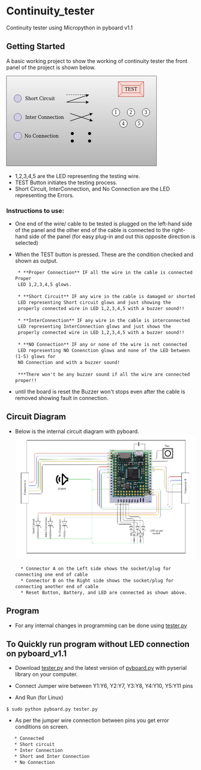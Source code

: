 # Continuity_tester
Continuity tester using Micropython in pyboard v1.1

## Getting Started
A basic working project to show the working of continuity tester
the front panel of the project is shown below.

![](https://github.com/santoshkrishnanr/Continuity_tester/blob/main/Front_Panel.png)

* 1,2,3,4,5 are the LED representing the testing wire.
* TEST Button initiates the testing process.
* Short Circuit, InterConnection, and No Connection are the LED representing the Errors.
 
### Instructions to use:

 * One end of the  wire/ cable to be tested is plugged on the left-hand side of the panel
 and the other end of the cable is connected to the right-hand side of the panel (for easy plug-in and out this opposite direction is selected)
 * When the TEST button is pressed. These are the condition checked and shown as output.
 
        * **Proper Connection** IF all the wire in the cable is connected Proper 
        LED 1,2,3,4,5 glows.
        
        * **Short Circuit** IF any wire in the cable is damaged or shorted 
        LED representing Short circuit glows and just showing the
        properly connected wire in LED 1,2,3,4,5 with a buzzer sound!!
        
        * **InterConnection** IF any wire in the cable is interconnected 
        LED representing InterConnection glows and just shows the 
        properly connected wire in LED 1,2,3,4,5 with a buzzer sound!!
        
        * **NO Connection** IF any or none of the wire is not connected 
        LED representing NO Conenction glows and none of the LED between (1-5) glows for 
        NO Connection and with a buzzer sound!
        
        ***There won't be any buzzer sound if all the wire are connected proper!!

 * until the board is reset the Buzzer won't stops even after the cable is removed showing fault in connection.

## Circuit Diagram 

* Below is the internal circuit diagram with pyboard.
 ![](https://github.com/santoshkrishnanr/Continuity_tester/blob/main/CircuitDiagram.png)
 
        * Connector A on the Left side shows the socket/plug for connecting one end of cable 
        * Connector B on the Right side shows the socket/plug for connecting another end of cable
        * Reset Button, Battery, and LED are connected as shown above.
    
## Program
    
* For any internal changes in programming can be done using [tester.py](https://github.com/santoshkrishnanr/Continuity_tester/blob/main/tester.py)
 

## To Quickly run program without LED connection on pyboard_v1.1
* Download [tester.py](https://github.com/santoshkrishnanr/Continuity_tester/blob/main/tester.py)
  and the latest version of [pyboard.py](https://github.com/micropython/micropython/blob/master/tools/pyboard.py)
  with pyserial library on your computer. 
  
* Connect Jumper wire between Y1:Y6, Y2:Y7, Y3:Y8, Y4:Y10, Y5:Y11 pins 
* And Run (for Linux)

 ```
 $ sudo python pyboard.py tester.py
 ```

* As per the jumper wire connection between pins you get error conditions
  on screen.  
 
 ````
    * Connected 
    * Short circuit
    * Inter Connection
    * Short and Inter Connection
    * No Connection
 ````

